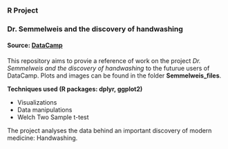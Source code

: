 ### R Project 
### Dr. Semmelweis and the discovery of handwashing
#### Source: [DataCamp](https://www.datacamp.com/home)

This repository aims to provie a reference of work on the project *Dr. Semmelweis and the discovery of handwashing* to the futurue users of DataCamp. Plots and images can be found in the folder __Semmelweis_files__.

**Techniques used (R packages: dplyr, ggplot2)**
* Visualizations
* Data manipulations 
* Welch Two Sample t-test

The project analyses the data behind an important discovery of modern medicine: Handwashing.
